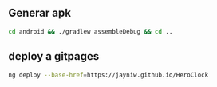 ## Generar apk

```bash
cd android && ./gradlew assembleDebug && cd ..
```

## deploy a gitpages

```bash
ng deploy --base-href=https://jayniw.github.io/HeroClock
```
